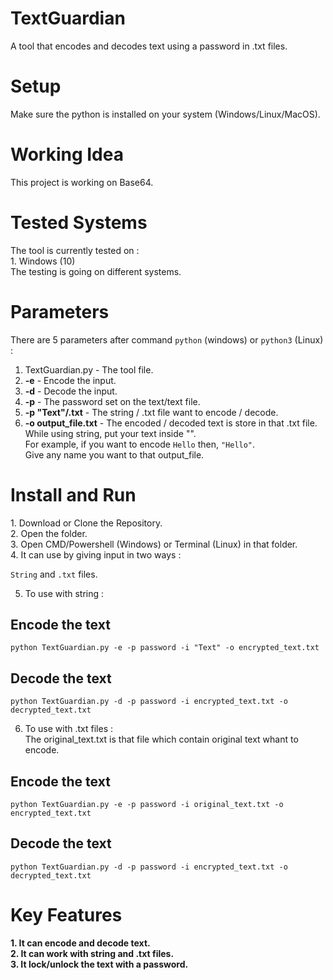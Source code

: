 # TextGuardian
A tool that encodes and decodes text using a password in .txt files.

<h1>Setup</h1>
Make sure the python is installed on your system (Windows/Linux/MacOS).<br>

# Working Idea
This project is working on Base64.

<h1>Tested Systems</h1>
The tool is currently tested on : <br>
1. Windows (10)<br>
The testing is going on different systems.

# Parameters
There are 5 parameters after command ```python``` (windows) or ```python3``` (Linux) : <br>
1. TextGuardian.py - The tool file.<br>
2. **-e** - Encode the input.<br>
3. **-d** - Decode the input.<br>
4. **-p** - The password set on the text/text file.<br>
5. **-p "Text"/.txt** - The string / .txt file want to encode / decode.<br>
6. **-o output_file.txt** - The encoded / decoded text is store in that .txt file.<br>
While using string, put your text inside "".<br>
For example, if you want to encode ```Hello``` then, ```"Hello"```.<br>
Give any name you want to that output_file.<br>

<h1>Install and Run</h1>
1. Download or Clone the Repository.<br>
2. Open the folder.<br>
3. Open CMD/Powershell (Windows) or Terminal (Linux) in that folder.<br>
4. It can use by giving input in two ways : <br>

```String``` and ```.txt``` files.

5. To use with string : <br>
## Encode the text<br>

```
python TextGuardian.py -e -p password -i "Text" -o encrypted_text.txt
```
## Decode the text<br>

```
python TextGuardian.py -d -p password -i encrypted_text.txt -o decrypted_text.txt
```
6. To use with .txt files : <br>
The original_text.txt is that file which contain original text whant to encode.<br>
## Encode the text<br>

```
python TextGuardian.py -e -p password -i original_text.txt -o encrypted_text.txt
```
## Decode the text<br>

```
python TextGuardian.py -d -p password -i encrypted_text.txt -o decrypted_text.txt
```

<h1>Key Features</h1>
<b>1. It can encode and decode text.</b><br>
<b>2. It can work with string and .txt files.</b><br>
<b>3. It lock/unlock the text with a password.<br>

